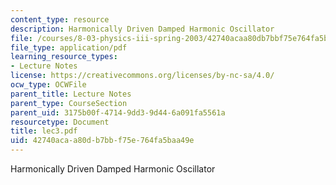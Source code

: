 ```yaml
---
content_type: resource
description: Harmonically Driven Damped Harmonic Oscillator
file: /courses/8-03-physics-iii-spring-2003/42740acaa80db7bbf75e764fa5baa49e_lec3.pdf
file_type: application/pdf
learning_resource_types:
- Lecture Notes
license: https://creativecommons.org/licenses/by-nc-sa/4.0/
ocw_type: OCWFile
parent_title: Lecture Notes
parent_type: CourseSection
parent_uid: 3175b00f-4714-9dd3-9d44-6a091fa5561a
resourcetype: Document
title: lec3.pdf
uid: 42740aca-a80d-b7bb-f75e-764fa5baa49e
---
```

Harmonically Driven Damped Harmonic Oscillator